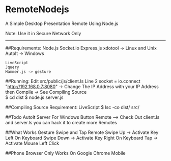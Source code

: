 RemoteNodejs
============

A Simple Desktop Presentation Remote Using Node.js

Note: Use it in Secure Network Only

---
##Requirements:
    Node.js
    Socket.io
    Express.js
    xdotool -> Linux and Unix
    AutoIt -> Windows
    
    LiveScript
    Jquery
    Hammer.js -> gesture
  
##Running:
    Edit src/public/js/client.ls Line 2
    socket = io.connect "http://192.168.0.7:8080" -> Change The IP Address with your IP Address
    then Compile -> See Compiling Source    
    $ cd dist
    $ node.js server.js
    
##Compiling Source
    Requirement:
      LiveScript
    $ lsc -co dist/ src/

##Todo
    AutoIt Server For Windows
    Button Remote --> Check Out client.ls and server.ls you can hack it to create more Remotes
    
##What Works
    Gesture Swipe and Tap Remote
    Swipe Up -> Activate Key Left On Keyboard
    Swipe Down -> Activate Key Right On Keyboard
    Tap -> Activate Mouse Left Click
    
##Phone Browser
    Only Works On Google Chrome Mobile
    

